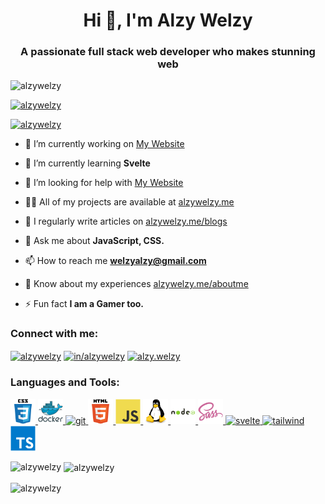 <h1 align="center">Hi 👋, I'm Alzy Welzy</h1>
<h3 align="center">A passionate full stack web developer who makes stunning web</h3>

<p align="left"> <img src="https://komarev.com/ghpvc/?username=alzywelzy&label=Profile%20views&color=0e75b6&style=flat" alt="alzywelzy" /> </p>

<p align="left"> <a href="https://github.com/ryo-ma/github-profile-trophy"><img src="https://github-profile-trophy.vercel.app/?username=alzywelzy" alt="alzywelzy" /></a> </p>

<p align="left"> <a href="https://twitter.com/alzywelzy" target="blank"><img src="https://img.shields.io/twitter/follow/alzywelzy?logo=twitter&style=for-the-badge" alt="alzywelzy" /></a> </p>

- 🔭 I’m currently working on [My Website](https://github.com/AlzyWelzy/AlzyWelzy.github.io)

- 🌱 I’m currently learning **Svelte**

- 🤝 I’m looking for help with [My Website](https://github.com/AlzyWelzy/AlzyWelzy.github.io)

- 👨‍💻 All of my projects are available at [alzywelzy.me](alzywelzy.me)

- 📝 I regularly write articles on [alzywelzy.me/blogs](alzywelzy.me/blogs)

- 💬 Ask me about **JavaScript, CSS.**

- 📫 How to reach me **welzyalzy@gmail.com**

- 📄 Know about my experiences [alzywelzy.me/aboutme](alzywelzy.me/aboutme)

- ⚡ Fun fact **I am a Gamer too.**

<h3 align="left">Connect with me:</h3>
<p align="left">
<a href="https://twitter.com/alzywelzy" target="blank"><img align="center" src="https://raw.githubusercontent.com/rahuldkjain/github-profile-readme-generator/master/src/images/icons/Social/twitter.svg" alt="alzywelzy" height="30" width="40" /></a>
<a href="https://linkedin.com/in/in/alzywelzy" target="blank"><img align="center" src="https://raw.githubusercontent.com/rahuldkjain/github-profile-readme-generator/master/src/images/icons/Social/linked-in-alt.svg" alt="in/alzywelzy" height="30" width="40" /></a>
<a href="https://instagram.com/alzy.welzy" target="blank"><img align="center" src="https://raw.githubusercontent.com/rahuldkjain/github-profile-readme-generator/master/src/images/icons/Social/instagram.svg" alt="alzy.welzy" height="30" width="40" /></a>
</p>

<h3 align="left">Languages and Tools:</h3>
<p align="left"> <a href="https://www.w3schools.com/css/" target="_blank" rel="noreferrer"> <img src="https://raw.githubusercontent.com/devicons/devicon/master/icons/css3/css3-original-wordmark.svg" alt="css3" width="40" height="40"/> </a> <a href="https://www.docker.com/" target="_blank" rel="noreferrer"> <img src="https://raw.githubusercontent.com/devicons/devicon/master/icons/docker/docker-original-wordmark.svg" alt="docker" width="40" height="40"/> </a> <a href="https://git-scm.com/" target="_blank" rel="noreferrer"> <img src="https://www.vectorlogo.zone/logos/git-scm/git-scm-icon.svg" alt="git" width="40" height="40"/> </a> <a href="https://www.w3.org/html/" target="_blank" rel="noreferrer"> <img src="https://raw.githubusercontent.com/devicons/devicon/master/icons/html5/html5-original-wordmark.svg" alt="html5" width="40" height="40"/> </a> <a href="https://developer.mozilla.org/en-US/docs/Web/JavaScript" target="_blank" rel="noreferrer"> <img src="https://raw.githubusercontent.com/devicons/devicon/master/icons/javascript/javascript-original.svg" alt="javascript" width="40" height="40"/> </a> <a href="https://www.linux.org/" target="_blank" rel="noreferrer"> <img src="https://raw.githubusercontent.com/devicons/devicon/master/icons/linux/linux-original.svg" alt="linux" width="40" height="40"/> </a> <a href="https://nodejs.org" target="_blank" rel="noreferrer"> <img src="https://raw.githubusercontent.com/devicons/devicon/master/icons/nodejs/nodejs-original-wordmark.svg" alt="nodejs" width="40" height="40"/> </a> <a href="https://sass-lang.com" target="_blank" rel="noreferrer"> <img src="https://raw.githubusercontent.com/devicons/devicon/master/icons/sass/sass-original.svg" alt="sass" width="40" height="40"/> </a> <a href="https://svelte.dev" target="_blank" rel="noreferrer"> <img src="https://upload.wikimedia.org/wikipedia/commons/1/1b/Svelte_Logo.svg" alt="svelte" width="40" height="40"/> </a> <a href="https://tailwindcss.com/" target="_blank" rel="noreferrer"> <img src="https://www.vectorlogo.zone/logos/tailwindcss/tailwindcss-icon.svg" alt="tailwind" width="40" height="40"/> </a> <a href="https://www.typescriptlang.org/" target="_blank" rel="noreferrer"> <img src="https://raw.githubusercontent.com/devicons/devicon/master/icons/typescript/typescript-original.svg" alt="typescript" width="40" height="40"/> </a> </p>

<p><img align="left" src="https://github-readme-stats.vercel.app/api/top-langs?username=alzywelzy&show_icons=true&locale=en&layout=compact" alt="alzywelzy" /></p>

<p>&nbsp;<img align="center" src="https://github-readme-stats.vercel.app/api?username=alzywelzy&show_icons=true&locale=en" alt="alzywelzy" /></p>

<p><img align="center" src="https://github-readme-streak-stats.herokuapp.com/?user=alzywelzy&" alt="alzywelzy" /></p>

